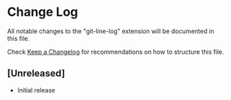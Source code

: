 # Change Log

All notable changes to the "git-line-log" extension will be documented in this file.

Check [Keep a Changelog](http://keepachangelog.com/) for recommendations on how to structure this file.

## [Unreleased]

- Initial release